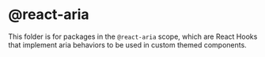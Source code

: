 # @react-aria

This folder is for packages in the `@react-aria` scope, which are React Hooks that implement aria behaviors to be used in custom themed components.
